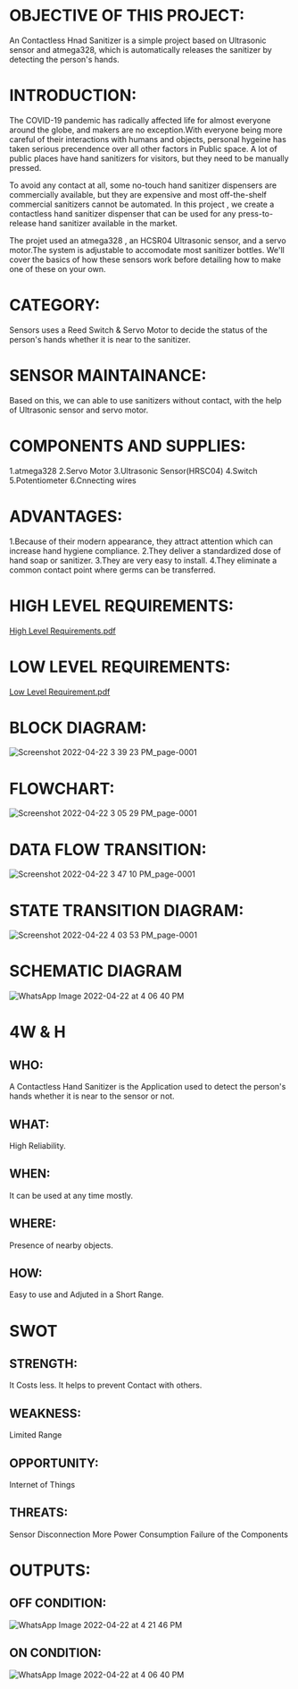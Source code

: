 # OBJECTIVE OF THIS PROJECT:

An Contactless Hnad Sanitizer is a simple project based on Ultrasonic sensor and atmega328, which is automatically releases the sanitizer by detecting the person's hands.

# INTRODUCTION:

The COVID-19 pandemic has radically affected life for almost everyone around the globe, and makers are no exception.With everyone being more careful of their interactions with humans and objects, personal hygeine has taken serious precendence over all other factors in Public space. A lot of public places have hand sanitizers for visitors, but they need to be manually pressed.

To avoid any contact at all, some no-touch hand sanitizer dispensers are commercially available, but they are expensive and most off-the-shelf commercial sanitizers cannot be automated. In this project , we create a contactless hand sanitizer dispenser that can be used for any press-to-release hand sanitizer available in the market.

The projet used an atmega328 , an HCSR04 Ultrasonic sensor, and a servo motor.The system is adjustable to accomodate most sanitizer bottles. We'll cover the basics of how these sensors work before detailing how to make one of these on your own.

# CATEGORY:

Sensors uses a Reed Switch & Servo Motor to decide the status of the person's hands whether it is near to the sanitizer.

# SENSOR MAINTAINANCE:

Based on this, we can able to use sanitizers without contact, with the help of Ultrasonic sensor and servo motor.

# COMPONENTS AND SUPPLIES:

1.atmega328
2.Servo Motor
3.Ultrasonic Sensor(HRSC04)
4.Switch
5.Potentiometer
6.Cnnecting wires

# ADVANTAGES:

1.Because of their modern appearance, they attract attention which can increase hand hygiene compliance.
2.They deliver a standardized dose of hand soap or sanitizer.
3.They are very easy to install.
4.They eliminate a common contact point where germs can be transferred.

# HIGH LEVEL REQUIREMENTS:

[High Level Requirements.pdf](https://github.com/lokeshb029/M2_atmega328-Contactless-Hand-Sanitizer/files/8540477/High.Level.Requirements.pdf)

# LOW LEVEL REQUIREMENTS:

[Low Level Requirement.pdf](https://github.com/lokeshb029/M2_atmega328-Contactless-Hand-Sanitizer/files/8540480/Low.Level.Requirement.pdf)

# BLOCK DIAGRAM:

![Screenshot 2022-04-22 3 39 23 PM_page-0001](https://user-images.githubusercontent.com/102849914/164704656-3f22e5e2-a9fb-4563-84cc-a5c6feac9a44.jpg)

# FLOWCHART:

![Screenshot 2022-04-22 3 05 29 PM_page-0001](https://user-images.githubusercontent.com/102849914/164704726-5a4d5701-cda4-4428-9d14-c332b5592851.jpg)

# DATA FLOW TRANSITION:

![Screenshot 2022-04-22 3 47 10 PM_page-0001](https://user-images.githubusercontent.com/102849914/164704789-29022ed0-ecae-4336-bc7b-e38eb1aadf00.jpg)

# STATE TRANSITION DIAGRAM:

![Screenshot 2022-04-22 4 03 53 PM_page-0001](https://user-images.githubusercontent.com/102849914/164704879-1c1b6def-1fe2-49e6-a41a-8245f7fa1178.jpg)

# SCHEMATIC DIAGRAM

![WhatsApp Image 2022-04-22 at 4 06 40 PM](https://user-images.githubusercontent.com/102849914/164704993-2ba0c324-8dae-4788-a3a0-7130a6a7828c.jpeg)

# 4W & H
## WHO:

A Contactless Hand Sanitizer is the Application used to detect the person's hands whether it is near to the sensor or not.

## WHAT:

High Reliability.

## WHEN:

It can be used at any time mostly.

## WHERE:

Presence of nearby objects.

## HOW:

Easy to use and Adjuted in a Short Range.

# SWOT
## STRENGTH:

It Costs less.
It helps to prevent Contact with others.

## WEAKNESS:

Limited Range

## OPPORTUNITY:

Internet of Things

## THREATS:

Sensor Disconnection
More Power Consumption
Failure of the Components

# OUTPUTS:
## OFF CONDITION:

![WhatsApp Image 2022-04-22 at 4 21 46 PM](https://user-images.githubusercontent.com/102849914/164706182-efb0448b-ec11-40f2-9c62-7456dba69621.jpeg)

## ON CONDITION:

![WhatsApp Image 2022-04-22 at 4 06 40 PM](https://user-images.githubusercontent.com/102849914/164706225-11cf0843-777d-4f8c-bf9d-af3331a90cdd.jpeg)








